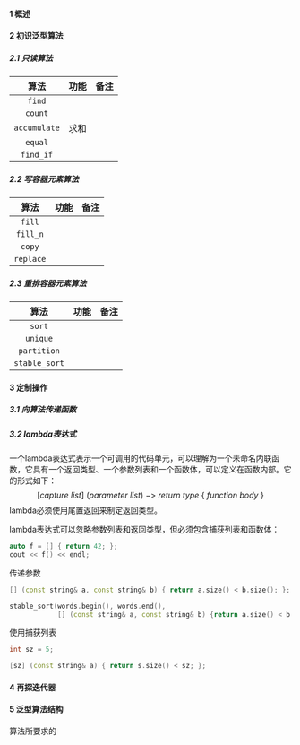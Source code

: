 #### 1 概述



#### 2 初识泛型算法

##### 2.1 只读算法

|     算法     | 功能 | 备注 |
| :----------: | :--: | :--: |
|    `find`    |      |      |
|   `count`    |      |      |
| `accumulate` | 求和 |      |
|   `equal`    |      |      |
|  `find_if`   |      |      |

##### 2.2 写容器元素算法

|   算法    | 功能 | 备注 |
| :-------: | :--: | :--: |
|  `fill`   |      |      |
| `fill_n`  |      |      |
|  `copy`   |      |      |
| `replace` |      |      |

##### 2.3 重排容器元素算法

|     算法      | 功能 | 备注 |
| :-----------: | :--: | :--: |
|    `sort`     |      |      |
|   `unique`    |      |      |
|  `partition`  |      |      |
| `stable_sort` |      |      |



#### 3 定制操作

##### 3.1 向算法传递函数

##### 3.2 lambda表达式

一个lambda表达式表示一个可调用的代码单元，可以理解为一个未命名内联函数，它具有一个返回类型、一个参数列表和一个函数体，可以定义在函数内部。它的形式如下：
$$
[capture\ list]\ (parameter\ list)\ ->\ return\ type\ \{\ function\ body\ \}
$$
lambda必须使用尾置返回来制定返回类型。

lambda表达式可以忽略参数列表和返回类型，但必须包含捕获列表和函数体：

```cpp
auto f = [] { return 42; };
cout << f() << endl;
```

传递参数

```cpp
[] (const string& a, const string& b) { return a.size() < b.size(); };

stable_sort(words.begin(), words.end(),
            [] (const string& a, const string& b) {return a.size() < b.size();});
```

使用捕获列表

```cpp
int sz = 5;

[sz] (const string& a) { return s.size() < sz; };
```



#### 4 再探迭代器



#### 5 泛型算法结构

算法所要求的